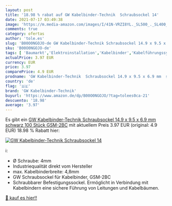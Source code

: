 ```yaml
---
layout: post
title: '18.98 % rabat auf GW Kabelbinder-Technik  Schraubsockel 14'
date: 2021-07-17 03:49:38
image: 'https://m.media-amazon.com/images/I/41N-VRZI8YL._SL500_._SL400_.jpg'
comments: true
category: ofertas
author: 'tole.es'
slug: 'B00O0NGOJO-de GW Kabelbinder-Technik Schraubsockel 14.9 x 9.5 x 6.9 mm...'
sku: 'B00O0NGOJO-de'
tags: [ 'Baumarkt','Elektroinstallation','Kabelbinder','Kabelführungssysteme','gw kabelbinder-technik', ]
actualPrice: 3.97 EUR
currency: EUR
price: 3.97
comparePrice: 4.9 EUR
prodname: 'GW Kabelbinder-Technik  Schraubsockel 14.9 x 9.5 x 6.9 mm  schwarz  100 Stück  GSM-2BC'
country: 'de'
flag: '🇩🇪'
brand: 'GW Kabelbinder-Technik'
buyurl: 'https://www.amazon.de/dp/B00O0NGOJO/?tag=tolees0ca-21'
descuento: '18.98'
average: '3.97'
---
```


Es gibt ein [GW Kabelbinder-Technik  Schraubsockel 14.9 x 9.5 x 6.9 mm  schwarz  100 Stück  GSM-2BC](https://www.amazon.de/dp/B00O0NGOJO/?tag=tolees0ca-21) mit aktuellem Preis 3.97 EUR (original: 4.9 EUR) 18.98 % Rabatt hier:

[![GW Kabelbinder-Technik  Schraubsockel 14](https://m.media-amazon.com/images/I/41N-VRZI8YL._SL500_._SL400_.jpg)](https://www.amazon.de/dp/B00O0NGOJO/?tag=tolees0ca-21)

ℹ️:

- &Oslash; Schraube: 4mm
- Industriequalität direkt vom Hersteller
- max. Kabelbinderbreite: 4,8mm
- GW Schraubsockel für Kabelbinder, GSM-2BC
- Schraubbarer Befestigungssockel. Ermöglicht in Verbindung mit Kabelbindern eine sichere Führung von Leitungen und Kabelbäumen.

[🛒 kauf es hier!!](https://www.amazon.de/dp/B00O0NGOJO/?tag=tolees0ca-21)
